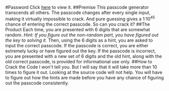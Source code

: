 #Password
Click [here](https://nick-mazuk.github.io/password) to view it.
##Premise
This passcode generator transcends all others. The passcode changes after every single input, making it virtually impossible to crack. And pure guessing gives a 1:10<sup>45</sup> chance of entering the correct passcode. So can you crack it?
##The Product
Each time, you are presented with 6 digits that are somewhat random. *Hint: If you figure out the non-random part, you have figured out the key to solving it.* Then, using the 6 digits as a hint, you are asked to input the correct passcode. If the passcode is correct, you are either extremely lucky or have figured out the key. If the passcode is incorrect, you are presented with a new set of 6 digits and the old hint, along with the old correct passcode, is provided for informational use only.
##How to Crack the Code
I won't tell you. But I will say that it will take more than 10 times to figure it out. Looking at the source code will not help. You will have to figure out how the hints are made before you have any chance of figuring out the passcode consistently.
